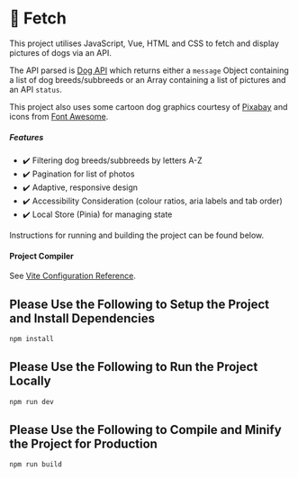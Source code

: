 # 🐶 Fetch

This project utilises JavaScript, Vue, HTML and CSS to fetch and display pictures of dogs via an API. 

The API parsed is [Dog API](https://dog.ceo/dog-api/) which returns either a `message` Object containing a list of dog breeds/subbreeds or an Array containing a list of pictures and an API `status`.

This project also uses some cartoon dog graphics courtesy of [Pixabay](https://pixabay.com/) and icons from [Font Awesome](https://fontawesome.com/).

##### Features
+ ✔️ Filtering dog breeds/subbreeds by letters A-Z
+ ✔️ Pagination for list of photos
+ ✔️ Adaptive, responsive design
+ ✔️ Accessibility Consideration (colour ratios, aria labels and tab order)
+ ✔️ Local Store (Pinia) for managing state

Instructions for running and building the project can be found below. 

#### Project Compiler

See [Vite Configuration Reference](https://vitejs.dev/config/).

## Please Use the Following to Setup the Project and Install Dependencies

```sh
npm install
```

## Please Use the Following to Run the Project Locally

```sh
npm run dev
```

## Please Use the Following to Compile and Minify the Project for Production

```sh
npm run build
```
